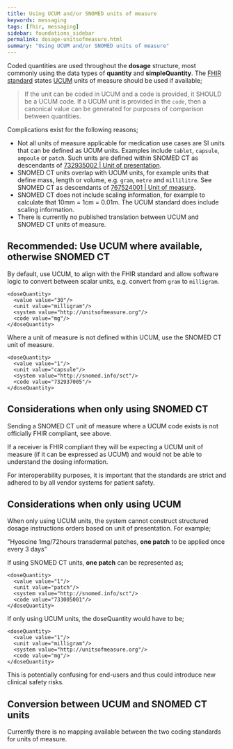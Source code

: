 ```yaml
---
title: Using UCUM and/or SNOMED units of measure
keywords: messaging
tags: [fhir, messaging]
sidebar: foundations_sidebar
permalink: dosage-unitsofmeasure.html
summary: "Using UCUM and/or SNOMED units of measure"
---
```


Coded quantities are used throughout the **dosage** structure, most commonly using the data types of **quantity** and **simpleQuantity**. The [FHIR standard](https://www.hl7.org/fhir/datatypes.html#quantity) states [UCUM](http://unitsofmeasure.org) units of measure should be used if available;

> If the unit can be coded in UCUM and a code is provided, it SHOULD be a UCUM code. If a UCUM unit is provided in the `code`, then a canonical value can be generated for purposes of comparison between quantities.

Complications exist for the following reasons;

- Not all units of measure applicable for medication use cases are SI units that can be defined as UCUM units. Examples include `tablet`, `capsule`, `ampoule` or `patch`. Such units are defined within SNOMED CT as descendants of [732935002 | Unit of presentation](https://termbrowser.nhs.uk/?perspective=full&conceptId1=732935002&edition=uk-edition).
- SNOMED CT units overlap with UCUM units, for example units that define mass, length or volume, e.g. `gram`, `metre` and `millilitre`. See SNOMED CT as descendants of [767524001 | Unit of measure](https://termbrowser.nhs.uk/?perspective=full&conceptId1=767524001&edition=uk-edition).
- SNOMED CT does not include scaling information, for example to calculate that 10mm = 1cm = 0.01m. The UCUM standard does include scaling information.
- There is currently no published translation between UCUM and SNOMED CT units of measure.

## Recommended: Use UCUM where available, otherwise SNOMED CT

By default, use UCUM, to align with the FHIR standard and allow software logic to convert between scalar units, e.g. convert from `gram` to `milligram`.

    <doseQuantity>
      <value value="30"/>
      <unit value="milligram"/>
      <system value="http://unitsofmeasure.org"/>
      <code value="mg"/>
    </doseQuantity>

Where a unit of measure is not defined within UCUM, use the SNOMED CT unit of measure.

    <doseQuantity>
      <value value="1"/>
      <unit value="capsule"/>
      <system value="http://snomed.info/sct"/>
      <code value="732937005"/>
    </doseQuantity>

## Considerations when only using SNOMED CT

Sending a SNOMED CT unit of measure where a UCUM code exists is not officially FHIR compliant, see above.

If a receiver is FHIR compliant they will be expecting a UCUM unit of measure (if it can be expressed as UCUM) and would not be able to understand the dosing information.

For interoperability purposes, it is important that the standards are strict and adhered to by all vendor systems for patient safety.

## Considerations when only using UCUM

When only using UCUM units, the system cannot construct structured dosage instructions orders based on unit of presentation. For example;

"Hyoscine 1mg/72hours transdermal patches, **one patch** to be applied once every 3 days"

If using SNOMED CT units, **one patch** can be represented as;

    <doseQuantity>
      <value value="1"/>
      <unit value="patch"/>
      <system value="http://snomed.info/sct"/>
      <code value="733005001"/>
    </doseQuantity>

If only using UCUM units, the doseQuantity would have to be;

    <doseQuantity>
      <value value="1"/>
      <unit value="milligram"/>
      <system value="http://unitsofmeasure.org"/>
      <code value="mg"/>
    </doseQuantity>

This is potentially confusing for end-users and thus could introduce new clinical safety risks.

## Conversion between UCUM and SNOMED CT units

Currently there is no mapping available between the two coding standards for units of measure.
